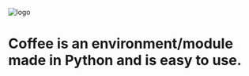 ![logo](https://user-images.githubusercontent.com/43354103/195995374-bc7b45e8-4ea0-4a92-ab15-1ee65619eb03.png)

# Coffee is an environment/module made in Python and is easy to use.
